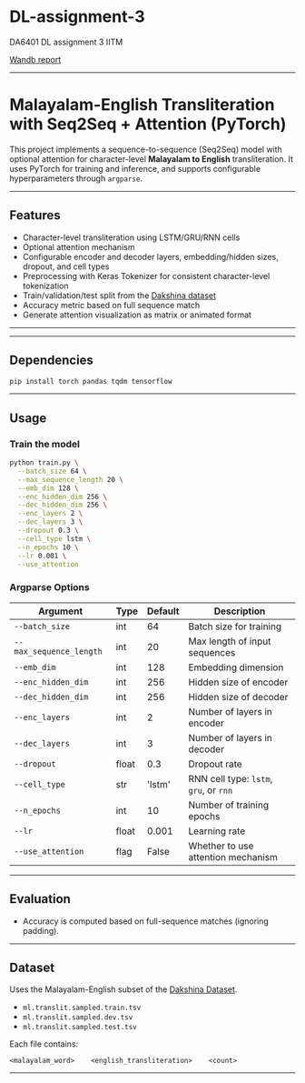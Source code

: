# DL-assignment-3
DA6401 DL assignment 3 IITM

[Wandb report](https://wandb.ai/cs24m041-iit-madras/DA6401%20DL%20Assignment%203/reports/DA6401-Assignment-3--VmlldzoxMjM4OTg5MQ?accessToken=ilszgsw764080zwi6kbkh2fewh0qqvk8z8gwhnqamkp6fys0m7xknqnzvlpv9lyo)

---

# Malayalam-English Transliteration with Seq2Seq + Attention (PyTorch)

This project implements a sequence-to-sequence (Seq2Seq) model with optional attention for character-level **Malayalam to English** transliteration. It uses PyTorch for training and inference, and supports configurable hyperparameters through `argparse`.

---

##  Features

* Character-level transliteration using LSTM/GRU/RNN cells
* Optional attention mechanism
* Configurable encoder and decoder layers, embedding/hidden sizes, dropout, and cell types
* Preprocessing with Keras Tokenizer for consistent character-level tokenization
* Train/validation/test split from the [Dakshina dataset](https://github.com/google-research/dakshina)
* Accuracy metric based on full sequence match
* Generate attention visualization as matrix or animated format

---


---

##  Dependencies

```bash
pip install torch pandas tqdm tensorflow
```
---

##  Usage

### Train the model

```bash
python train.py \
  --batch_size 64 \
  --max_sequence_length 20 \
  --emb_dim 128 \
  --enc_hidden_dim 256 \
  --dec_hidden_dim 256 \
  --enc_layers 2 \
  --dec_layers 3 \
  --dropout 0.3 \
  --cell_type lstm \
  --n_epochs 10 \
  --lr 0.001 \
  --use_attention
```

### Argparse Options

| Argument                | Type  | Default | Description                            |
| ----------------------- | ----- | ------- | -------------------------------------- |
| `--batch_size`          | int   | 64      | Batch size for training                |
| `--max_sequence_length` | int   | 20      | Max length of input sequences          |
| `--emb_dim`             | int   | 128     | Embedding dimension                    |
| `--enc_hidden_dim`      | int   | 256     | Hidden size of encoder                 |
| `--dec_hidden_dim`      | int   | 256     | Hidden size of decoder                 |
| `--enc_layers`          | int   | 2       | Number of layers in encoder            |
| `--dec_layers`          | int   | 3       | Number of layers in decoder            |
| `--dropout`             | float | 0.3     | Dropout rate                           |
| `--cell_type`           | str   | 'lstm'  | RNN cell type: `lstm`, `gru`, or `rnn` |
| `--n_epochs`            | int   | 10      | Number of training epochs              |
| `--lr`                  | float | 0.001   | Learning rate                          |
| `--use_attention`       | flag  | False   | Whether to use attention mechanism     |

---

##  Evaluation

* Accuracy is computed based on full-sequence matches (ignoring padding).

---

##  Dataset

Uses the Malayalam-English subset of the [Dakshina Dataset](https://github.com/google-research/dakshina).

* `ml.translit.sampled.train.tsv`
* `ml.translit.sampled.dev.tsv`
* `ml.translit.sampled.test.tsv`

Each file contains:

```
<malayalam_word>    <english_transliteration>    <count>
```

---


